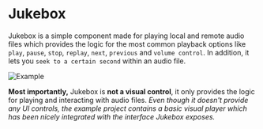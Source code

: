 # Jukebox

Jukebox is a simple component made for playing local and remote audio files which provides the logic for the most common playback options like ``play``, ``pause``, ``stop``, ``replay``, ``next``, ``previous`` and ``volume control``. In addition, it lets you ``seek to a certain second`` within an audio file. 

![Example](/../master/images/player.png)

**Most importantly,** Jukebox is **not a visual control**, it only provides the logic for playing and interacting with audio files. <i>Even though it doesn't provide any UI controls, the example project contains a basic visual player which has been nicely integrated with the interface Jukebox exposes.</i>





